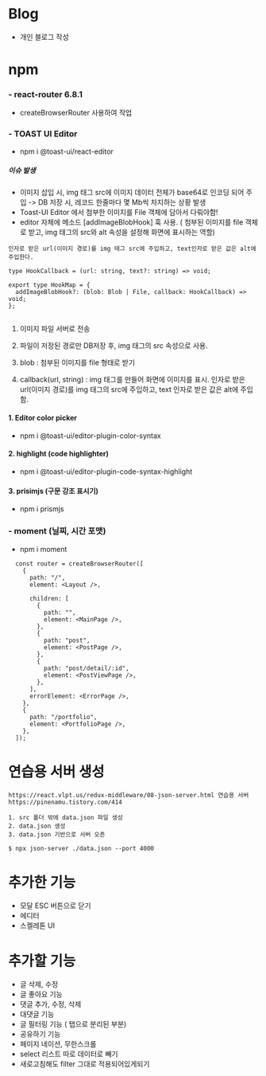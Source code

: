 # Blog

- 개인 블로그 작성

# npm

### - react-router 6.8.1

- createBrowserRouter 사용하여 작업

### - TOAST UI Editor

- npm i @toast-ui/react-editor

##### 이슈 발생

- 이미지 삽입 시, img 태그 src에 이미지 데이터 전체가 base64로 인코딩 되어 주입 -> DB 저장 시, 레코드 한줄마다 몇 Mb씩 차지하는 상황 발생
- Toast-UI Editor 에서 첨부한 이미지를 File 객체에 담아서 다뤄야함!
- editor 자체에 메소드 [addImageBlobHook] 훅 사용. ( 첨부된 이미지를 file 객체로 받고, img 태그의 src와 alt 속성을 설정해 화면에 표시하는 역할)

```
인자로 받은 url(이미지 경로)를 img 태그 src에 주입하고, text인자로 받은 값은 alt에 주입한다.

type HookCallback = (url: string, text?: string) => void;

export type HookMap = {
  addImageBlobHook?: (blob: Blob | File, callback: HookCallback) => void;
};


```

1.  이미지 파일 서버로 전송
2.  파일이 저장된 경로만 DB저장 후, img 태그의 src 속성으로 사용.

3.  blob : 첨부된 이미지를 file 형태로 받기
4.  callback(url, string) : img 태그를 만들어 화면에 이미지를 표시. 인자로 받은 url(이미지 경로)를 img 태그의 src에 주입하고, text 인자로 받은 값은 alt에 주입함.

#### 1. Editor color picker

- npm i @toast-ui/editor-plugin-color-syntax

#### 2. highlight (code highlighter)

- npm i @toast-ui/editor-plugin-code-syntax-highlight

#### 3. prisimjs (구문 강조 표시기)

- npm i prismjs

### - moment (닐찌, 시간 포맷)

- npm i moment

```
  const router = createBrowserRouter([
    {
      path: "/",
      element: <Layout />,

      children: [
        {
          path: "",
          element: <MainPage />,
        },
        {
          path: "post",
          element: <PostPage />,
        },
        {
          path: "post/detail/:id",
          element: <PostViewPage />,
        },
      ],
      errorElement: <ErrorPage />,
    },
    {
      path: "/portfolio",
      element: <PortfolioPage />,
    },
  ]);
```

# 연습용 서버 생성

```
https://react.vlpt.us/redux-middleware/08-json-server.html 연습용 서버
https://pinenamu.tistory.com/414

1. src 폴더 밖에 data.json 파일 생성
2. data.json 생성
3. data.json 기반으로 서버 오픈

$ npx json-server ./data.json --port 4000
```

# 추가한 기능

- 모달 ESC 버튼으로 닫기
- 에디터
- 스켈레톤 UI

# 추가할 기능

- 글 삭제, 수정
- 글 좋아요 기능
- 댓글 추가, 수정, 삭제
- 대댓글 기능
- 글 필터링 기능 ( 탭으로 분리된 부분)
- 공유하기 기능
- 페이지 네이션, 무한스크롤
- select 리스트 따로 데이터로 빼기
- 새로고침해도 filter 그대로 적용되어있게되기
